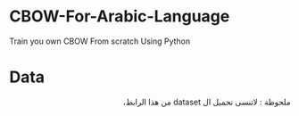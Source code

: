 # CBOW-For-Arabic-Language
Train you own CBOW From scratch Using Python

# Data

<p dir='rtl'>
ملحوظة : لاتنسى تحميل ال dataset من هذا 
الرابط،
</p>